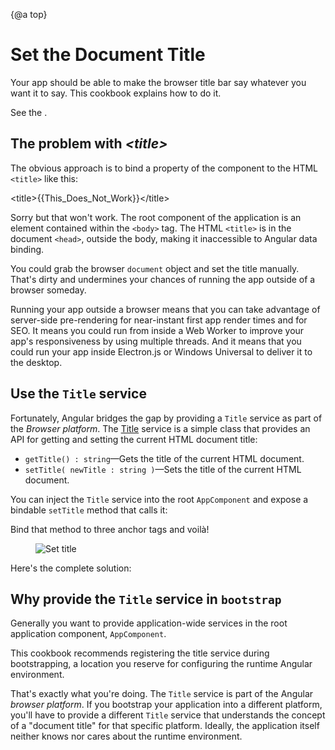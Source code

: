 {@a top}

# Set the Document Title

Your app should be able to make the browser title bar say whatever you want it to say.
This cookbook explains how to do it.

See the <live-example name="set-document-title"></live-example>.

## The problem with *&lt;title&gt;*

The obvious approach is to bind a property of the component to the HTML `<title>` like this:

<code-example format=''>
  &lt;title&gt;{{This_Does_Not_Work}}&lt;/title&gt;
</code-example>

Sorry but that won't work.
The root component of the application is an element contained within the `<body>` tag.
The HTML `<title>` is in the document `<head>`, outside the body, making it inaccessible to Angular data binding.

You could grab the browser `document` object and set the title manually.
That's dirty and undermines your chances of running the app outside of a browser someday.

<div class="alert is-helpful">

  Running your app outside a browser means that you can take advantage of server-side
  pre-rendering for near-instant first app render times and for SEO. It means you could run from
  inside a Web Worker to improve your app's responsiveness by using multiple threads. And it
  means that you could run your app inside Electron.js or Windows Universal to deliver it to the desktop.

</div>

## Use the `Title` service

Fortunately, Angular bridges the gap by providing a `Title` service as part of the *Browser platform*.
The [Title](api/platform-browser/Title) service is a simple class that provides an API
for getting and setting the current HTML document title:

* `getTitle() : string`&mdash;Gets the title of the current HTML document.
* `setTitle( newTitle : string )`&mdash;Sets the title of the current HTML document.

You can inject the `Title` service into the root `AppComponent` and expose a bindable `setTitle` method that calls it:


<code-example path="set-document-title/src/app/app.component.ts" region="class" header="src/app/app.component.ts (class)"></code-example>

Bind that method to three anchor tags and voilà!

<figure class="lightbox">
  <div class="card">
    <img src="generated/images/guide/set-document-title/set-title-anim.gif" alt="Set title">
  </div>
</figure>

Here's the complete solution:

<code-tabs>
  <code-pane header="src/main.ts" path="set-document-title/src/main.ts"></code-pane>
  <code-pane header="src/app/app.module.ts" path="set-document-title/src/app/app.module.ts"></code-pane>
  <code-pane header="src/app/app.component.ts" path="set-document-title/src/app/app.component.ts"></code-pane>
</code-tabs>

## Why provide the `Title` service in `bootstrap`

Generally you want to provide application-wide services in the root application component, `AppComponent`.

This cookbook recommends registering the title service during bootstrapping,
a location you reserve for configuring the runtime Angular environment.

That's exactly what you're doing.
The `Title` service is part of the Angular *browser platform*.
If you bootstrap your application into a different platform,
you'll have to provide a different `Title` service that understands
the concept of a "document title" for that specific platform.
Ideally, the application itself neither knows nor cares about the runtime environment.
